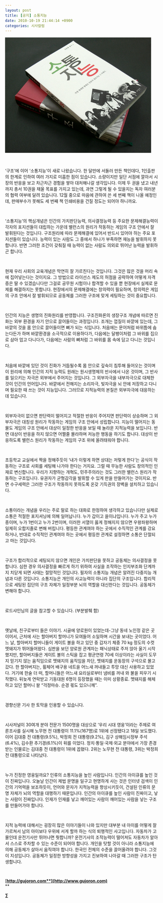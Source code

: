 ```yaml
---
layout: post
title: [공지] 소통지능
date: 2010-10-19 21:44:14 +0900
categories: 시사칼럼
---
```

<img alt="P1260751.jpg" src="files/attach/images/199/244/119/P1260751.jpg" width="480" height="379" />



<p class="HStyle0">
  <br />
</p>

<p class="HStyle0">
  ‘구조’에 이어 ‘소통지능’이 새로 나왔습니다. 한 달만에 서둘러 만든 책인데다, 1인출판의 한계로 인하여 여러 가지로 미흡한 점이 있습니다. 소량이지만 일단 서점에 깔아서 시장의 반응을 보고 차근차근 경험을 쌓아 대처해나갈 생각입니다. 이제 두 권을 냈고 내년까지 총서 10권을 채울 목표를 가지고 있는데, 과연 그렇게 될 수 있을지는 독자 여러분의 협력 여부에 달려 있습니다. 12월 중으로 마음에 관하여 쓴 세 번째 책이 나올 예정인데, 판매부수가 못해도 세 번째 책 인쇄비용을 건질 정도는 되어야 하니까요.
</p>

<p class="HStyle0">
  <br />
</p>

<p class="HStyle0">
  ‘소통지능’의 핵심개념은 인간의 가치판단능력, 의사결정능력 등 주요한 문제해결능력이 각자의 포지션들이 대립하는 가운데 밸런스의 원리가 작동하는 게임의 구조 안에서 잘 발휘된다는 것입니다. 구조원리에 따라 문제해결에 있어서 반드시 있어야 하는 주요 포지션들이 있습니다. 능력이 있는 사람도 그 중에서 하나가 부족하면 재능을 발휘하지 못합니다. 반면 그러한 조건이 갖춰질 때 능력이 없는 사람도 의외로 뛰어난 능력을 발휘하곤 합니다.
</p>

<p class="HStyle0">
  <br />
</p>

<p class="HStyle0">
  현재 우리 사회의 교육개념은 막연히 잘 가르친다는 것입니다. 그것은 많은 것을 머리 속에 집어넣는다는 것이지요. 그 방법으로 라이선스 제도의 허점을 공략하여 어떻게 자격증은 딸 수 있겠습니다만 그걸로 공무원 시험이나 합격할 수 있을 뿐 현장에서 실제로 문제를 해결하지는 못합니다. 현장에서의 문제해결에는 창의력이 필요하며, 창의력은 게임의 구조 안에서 잘 발휘되므로 공동체를 그러한 구조에 맞게 세팅하는 것이 중요합니다.
</p>

<p class="HStyle0">
  <br />
</p>

<p class="HStyle0">
  인간의 지능은 생명의 진화원리를 반영합니다. 구조진화론의 생장구조 개념에 따르면 진화는 외부 환경을 자기 안으로 끌어들이는 과정입니다. 조개는 껍질이 바깥에 있는데, 그 바깥의 것을 몸 안으로 끌어들이면 뼈가 되는 식입니다. 처음에는 문어처럼 바위틈에 숨는다든가 하며 바깥환경을 소극적으로 이용하다가, 다음에는 달팽이처럼 그 바위를 집으로 삼아 업고 다니다가, 다음에는 사람의 뼈처럼 그 바위를 몸 속에 담고 다니는 것입니다.
</p>

<p class="HStyle0">
  <br />
</p>

<p class="HStyle0">
  처음에 바깥에 있던 것이 진화가 거듭될수록 몸 안으로 깊숙이 침투해 들어오는 것이며 이 원리에 의해 인간의 지적 능력도 원래는 원시생명체의 반사에서 나온 것이며, 그 반사를 일으키는 자극은 외부에서 주어지는 것입니다. 그 외부자극을 내부자극으로 대체한 것이 인간의 언어입니다. 바깥에서 전해지는 소리자극, 빛자극을 뇌 안에 저장하고 다니며 필요한 때 쓰는 것이 지능입니다. 그러므로 지적능력의 본질은 외부자극에 대응하는 데 있습니다.
</p>

<p class="HStyle0">
  <br />
</p>

<p class="HStyle0">
  외부자극이 없으면 판단력이 떨어지고 적절한 반응이 주어지면 판단력이 상승하며 그 외부자극은 대칭성 원리가 작동하는 게임의 구조 안에서 성립합니다. 지능이 떨어지는 동물도 게임의 구조 안에서 대상이 일정한 반응을 보일 때 놀라운 지적능력을 보입니다. 반면 대상이 반응을 하지 않으면 어쩔줄 몰라하며 저능한 행동을 하기도 합니다. 대상이 반응하도록 밸런스 원리가 작동하는 게임의 구조 위에 올려태워야 합니다.
</p>

<p class="HStyle0">
  <br />
</p>

<p class="HStyle0">
  초등학교 교실에서 짝을 정해주듯이 ‘내가 이렇게 하면 상대는 저렇게 한다’는 공식이 작동하는 구조로 사회를 세팅해 나가야 한다는 거지요. 그럴 때 무능한 사람도 창의적인 인재로 변신합니다. 우리가 지향하는 개혁도, 민주주의라는 것도 그러한 밸런스 원리가 작동하는 구조입니다. 유권자가 균형감각을 발휘할 수 있게 판을 만들어가는 것이지요. 반면 수구세력은 그러한 구조가 작동하지 못하도록 온갖 기득권의 장벽을 설치하고 있습니다.
</p>

<p class="HStyle0">
  <br />
</p>

<p class="HStyle0">
  소통이라는 개념을 우리는 주로 말로 하는 대화로 한정하여 생각하고 있습니다만 실제로 소통은 적절한 포지셔닝에 의해 일어납니다. 누가 갑이고 을이냐입니다. 누가 주고 누가 종이며, 누가 1번이고 누가 2번이며, 이러한 서열이 옳게 정해지지 않으면 우왕좌왕하며 일제히 오합지졸로 변해 버립니다. 평등한 관계여야 하는 곳에서 수직적인 관계를 강요하거나, 반대로 수직적인 관계여야 하는 곳에서 평등한 관계로 설정하면 소통은 단절되고 마는 것입니다.
</p>

<p class="HStyle0">
  <br />
</p>

<p class="HStyle0">
  구조가 합리적으로 세팅되지 않으면 개인은 가치판단을 못하고 공동체는 의사결정을 못합니다. 심한 경우 의사결정을 빠르게 하기 위하여 사실을 조작하는 인지부조화 단계까지 치닫게 되면 사태는 절망적인 것입니다. 필자의 소통지능 개념은 알려진 다중지능 개념과 다른 것입니다. 소통지능은 개인의 사교능력이 아니라 집단의 구조입니다. 합리적으로 세팅된 집단의 구조 자체가 일정부분 뇌의 역할을 대신한다는 것입니다. 공동체가 변해야 합니다.
</p>

<p class="HStyle0">
  <br />
</p>

<p class="HStyle0">
  로드샤인님의 글을 참고할 수 있습니다. (부분발췌 함)
</p>

<p class="HStyle0">
  <br />
</p>

<p class="HStyle0">
  옛날에, 친구로부터 들은 이야기. 시골에 양로원이 있었는데-그냥 동네 노인정 같은 곳이어서, 근처에 사는 할아버지 할머니가 모여들어 소일하며 시간을 보내는 곳이었다. 어느 날, 할아버지 할머니들이 게이트 볼을 하고 있던 중 갑자기 체중 70 kg 정도의 수컷 멧돼지가 뛰어들어왔다. 심판을 보던 양로원 관계자는 패닉상태로 주저 앉아 울기 시작했지만, 할아버지들은 게이트 볼의 스틱을 잡고 평균연령 70세 이상이라는 사실이 도무지 믿기지 않는 움직임으로 멧돼지의 움직임을 차단, 멧돼지를 운동장의 구석으로 몰고갔다. 한 할아버지는, 휠체어 배구용 네트을 어느새 꺼내들고 투망 대신 사용하고 있었다. 거기에 한술 더 떠, 할머니들은 어느새 요리실로부터 냄비를 꺼내 와 불을 피우기 시작했다. 뒤늦게 연락받고 기동대원 6명이 등장했을 때는 이미 상황종료. 멧돼지를 해체하고 있던 할머니 왈 “걱정마슈. 순경 몫도 있으니께”.
</p>

<p class="HStyle0">
  <br />
</p>

<p class="HStyle0">
  경향신문 기사 한 토막을 인용할 수 있습니다.
</p>

<p class="HStyle0">
  <br />
</p>

<p class="HStyle0">
  시사저널이 30여개 분야 전문가 1500명을 대상으로 ‘우리 시대 영웅’이라는 주제로 여론조사를 실시해 노무현 전 대통령이 11.1%(167명)로 1위에 선정됐다고 18일 보도했다.이어 김대중 전 대통령(9.5%), 박정희 전 대통령(9.2%), 김구 상해임시정부 주석(6.4%), 김수환 추기경(6.1%)이 뒤를 이었다. 정치·통일·국제·외교 분야에서 가장 존경받는 인물로는 김대중 전 대통령이 1위에 꼽혔다. 2위는 노무현 전 대통령, 3위는 박정희 전 대통령으로 나타났다.
</p>

<p class="HStyle0">
  <br />
</p>

<p class="HStyle0">
  누가 진정한 영웅일까요? 인류의 소통지능을 높인 사람입니다. 인간의 아이큐를 높인 것이 진짜입니다. 오늘날 인간이 제법 문명을 일구고 현명하게 사는 것은 인터넷 검색이 인간의 기억력을 보조하듯이, 언어와 문자가 지적능력을 향상시키듯이, 건설된 인류의 문명 자체가 뇌의 역할을 대행하기 때문입니다. 인간의 아이큐를 높인 사람이 진짜이고, 낳는 사람이 진짜입니다. 인재가 인재를 낳고 깨어있는 사람이 깨어있는 사람을 낳는 구조를 만들어가야 합니다.
</p>

<p class="HStyle0">
  <br />
</p>

<p class="HStyle0">
  지적 능력에 대해서는 굉장히 많은 이야기들이 나와 있지만 대부분 내 아이를 어떻게 잘 가르쳐서 남의 아이보다 우위에 서게 할까 하는 식의 퇴행적인 사고입니다. 자동차가 고물인데 운전기사만 뛰어나면 뭣합니까? 운전기사의 조작능력이 떨어져도 자동차가 알아서 스스로 주차할 수 있는 수준이 되어야 합니다. 개인을 탓할 것이 아니라 소통지능에 의해 공동체가 살아서 움직여야 합니다. 한국인 전체의 수준을 끌어올려야 합니다. 그것이 지성입니다. 공동체가 일정한 방향성을 가지고 진보하여 나아갈 때 그러한 구조가 탄생합니다.
</p>

<p class="HStyle0">
  <br />
</p>

<p class="HStyle0">
</p>







[**http://gujoron.com**](http://www.gujoron.com)**  
** 

**∑**